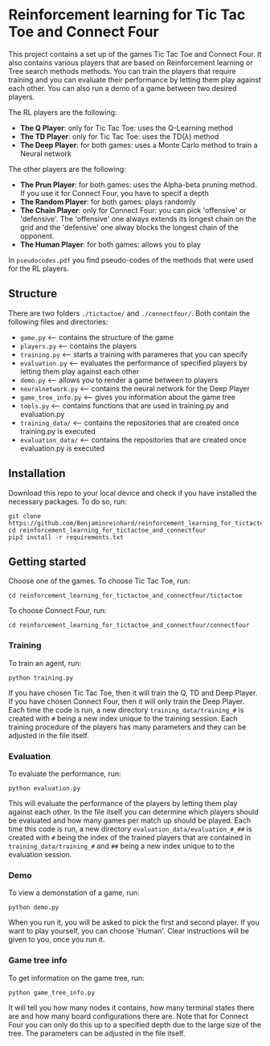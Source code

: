 # Reinforcement learning for Tic Tac Toe and Connect Four

This project contains a set up of the games Tic Tac Toe and Connect Four. It also contains various players that are based on Reinforcement learning or Tree search methods methods. You can train the players that require training and you can evaluate their performance by letting them play against each other. You can also run a demo of a game between two desired players.

The RL players are the following:

- **The Q Player**: only for Tic Tac Toe: uses the Q-Learning method
- **The TD Player**: only for Tic Tac Toe: uses the TD($\lambda$) method
- **The Deep Player**: for both games: uses a Monte Carlo method to train a Neural network

The other players are the following:

- **The Prun Player**: for both games: uses the Alpha-beta pruning method. If you use it for Connect Four, you have to specif a depth
- **The Random Player**: for both games: plays randomly
- **The Chain Player**: only for Connect Four: you can pick 'offensive' or 'defensive'. The 'offensive' one always extends its longest chain on the grid and the 'defensive' one alway blocks the longest chain of the opponent.
- **The Human Player**: for both games: allows you to play

In `pseudocodes.pdf` you find pseudo-codes of the methods that were used for the RL players.

## Structure

There are two folders `./tictactoe/` and `./connectfour/`. Both contain the following files and directories:

- `game.py` <-- contains the structure of the game
- `players.py` <-- contains the players
- `training.py` <-- starts a training with parameres that you can specify
- `evaluation.py` <-- evaluates the performance of specified players by letting them play against each other
- `demo.py` <-- allows you to render a game between to players
- `neuralnetwork.py` <-- contains the neural network for the Deep Player
- `game_tree_info.py` <-- gives you information about the game tree
- `tools.py` <-- contains functions that are used in training.py and evaluation.py
- `training_data/` <-- contains the repositories that are created once training.py is executed
- `evaluation_data/` <-- contains the repositories that are created once evaluation.py is executed

## Installation

Download this repo to your local device and check if you have installed the necessary packages. To do so, run:

```
git clone https://github.com/Benjaminreinhard/reinforcement_learning_for_tictactoe_and_connectfour
cd reinforcement_learning_for_tictactoe_and_connectfour
pip3 install -r requirements.txt
```

## Getting started

Choose one of the games. To choose Tic Tac Toe, run:

```
cd reinforcement_learning_for_tictactoe_and_connectfour/tictactoe
```

To choose Connect Four, run:

```
cd reinforcement_learning_for_tictactoe_and_connectfour/connectfour
```

### Training
To train an agent, run:

```
python training.py
```

If you have chosen Tic Tac Toe, then it will train the Q, TD and Deep Player. If you have chosen Connect Four, then it will only train the Deep Player. Each time the code is run, a new directory `training_data/training_#` is created with `#` being a new index unique to the training session. Each training procedure of the players has many parameters and they can be adjusted in the file itself.

### Evaluation
To evaluate the performance, run:

```
python evaluation.py
```

This will evaluate the performance of the players by letting them play against each other. In the file itself you can determine which players should be evaluated and how many games per match up should be played. Each time this code is run, a new directory `evaluation_data/evaluation_#_##` is created with `#` being the index of the trained players that are contained in `training_data/training_#` and `##` being a new index unique to to the evaluation session.

### Demo
To view a demonstation of a game, run:

```
python demo.py
```

When you run it, you will be asked to pick the first and second player. If you want to play yourself, you can choose 'Human'. Clear instructions will be given to you, once you run it.

### Game tree info
To get information on the game tree, run:

```
python game_tree_info.py
```

It will tell you how many nodes it contains, how many terminal states there are and how many board configurations there are. Note that for Connect Four you can only do this up to a specified depth due to the large size of the tree. The parameters can be adjusted in the file itself.
